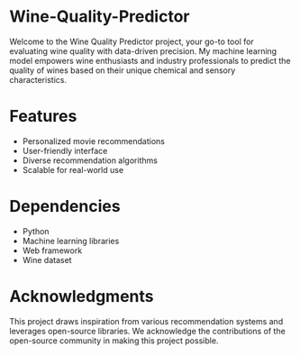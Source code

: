 # Wine-Quality-Predictor
Welcome to the Wine Quality Predictor project, your go-to tool for evaluating wine quality with data-driven precision. My machine learning model empowers wine enthusiasts and industry professionals to predict the quality of wines based on their unique chemical and sensory characteristics.
# Features
- Personalized movie recommendations
- User-friendly interface
- Diverse recommendation algorithms
- Scalable for real-world use
# Dependencies
- Python
- Machine learning libraries
- Web framework 
- Wine dataset
# Acknowledgments
This project draws inspiration from various recommendation systems and leverages open-source libraries. We acknowledge the contributions of the open-source community in making this project possible.
